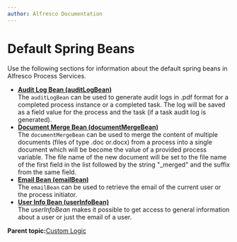 ```yaml
---
author: Alfresco Documentation
---
```


# Default Spring Beans

Use the following sections for information about the default spring beans in Alfresco Process Services.

-   **[Audit Log Bean \(auditLogBean\)](../topics/audit_log_bean_auditlogbean.md)**  
 The `auditLogBean` can be used to generate audit logs in .pdf format for a completed process instance or a completed task. The log will be saved as a field value for the process and the task \(if a task audit log is generated\).
-   **[Document Merge Bean \(documentMergeBean\)](../topics/document_merge_bean_documentmergebean.md)**  
 The `documentMergeBean` can be used to merge the content of multiple documents \(files of type .doc or.docx\) from a process into a single document which will be become the value of a provided process variable. The file name of the new document will be set to the file name of the first field in the list followed by the string "\_merged" and the suffix from the same field.
-   **[Email Bean \(emailBean\)](../topics/email_bean_emailbean.md)**  
 The `emailBean` can be used to retrieve the email of the current user or the process initiator.
-   **[User Info Bean \(userInfoBean\)](../topics/user_info_bean_userinfobean.md)**  
 The *userInfoBean* makes it possible to get access to general information about a user or just the email of a user.

**Parent topic:**[Custom Logic](../topics/custom_logic.md)

